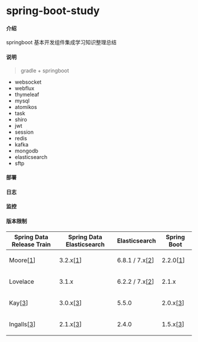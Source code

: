 # spring-boot-study

#### 介绍
springboot 基本开发组件集成学习知识整理总结

#### 说明
> gradle + springboot
- websocket
- webflux
- thymeleaf
- mysql
- atomikos
- task
- shiro
- jwt
- session
- redis
- kafka
- mongodb
- elasticsearch
- sftp

#### 部署

#### 日志

#### 监控


#### 版本限制
<table>
    <thead>
        <tr>
            <th>Spring Data Release Train</th>
			<th>Spring Data Elasticsearch</th>
			<th>Elasticsearch</th>
			<th>Spring Boot</th>
		</tr>
	</thead>
	<tbody>
	    <tr>
	        <td>
			<p>Moore[<a href="https://docs.spring.io/spring-data/elasticsearch/docs/current/reference/html/#_footnotedef_1" rel="nofollow" id="_footnoteref_1">1</a>]</p>
			</td>
			<td>
			<p>3.2.x[<a href="https://docs.spring.io/spring-data/elasticsearch/docs/current/reference/html/#_footnotedef_1" rel="nofollow">1</a>]</p>
			</td>
			<td>
			<p>6.8.1 / 7.x[<a href="https://docs.spring.io/spring-data/elasticsearch/docs/current/reference/html/#_footnotedef_2" rel="nofollow" id="_footnoteref_2">2</a>]</p>
			</td>
			<td>
			<p>2.2.0[<a href="https://docs.spring.io/spring-data/elasticsearch/docs/current/reference/html/#_footnotedef_1" rel="nofollow">1</a>]</p>
			</td>
		</tr>
		<tr>
		    <td>
			<p>Lovelace</p>
			</td>
			<td>
			<p>3.1.x</p>
			</td>
			<td>
			<p>6.2.2 / 7.x[<a href="https://docs.spring.io/spring-data/elasticsearch/docs/current/reference/html/#_footnotedef_2" rel="nofollow">2</a>]</p>
			</td>
			<td>
			<p>2.1.x</p>
			</td>
		</tr>
		<tr>
		    <td>
			<p>Kay[<a href="https://docs.spring.io/spring-data/elasticsearch/docs/current/reference/html/#_footnotedef_3" rel="nofollow" id="_footnoteref_3">3</a>]</p>
			</td>
			<td>
			<p>3.0.x[<a href="https://docs.spring.io/spring-data/elasticsearch/docs/current/reference/html/#_footnotedef_3" rel="nofollow">3</a>]</p>
			</td>
			<td>
			<p>5.5.0</p>
			</td>
			<td>
			<p>2.0.x[<a href="https://docs.spring.io/spring-data/elasticsearch/docs/current/reference/html/#_footnotedef_3" rel="nofollow">3</a>]</p>
			</td>
		</tr>
		<tr>
		    <td>
			<p>Ingalls[<a href="https://docs.spring.io/spring-data/elasticsearch/docs/current/reference/html/#_footnotedef_3" rel="nofollow">3</a>]</p>
			</td>
			<td>
			<p>2.1.x[<a href="https://docs.spring.io/spring-data/elasticsearch/docs/current/reference/html/#_footnotedef_3" rel="nofollow">3</a>]</p>
			</td>
			<td>
			<p>2.4.0</p>
			</td>
			<td>
			<p>1.5.x[<a href="https://docs.spring.io/spring-data/elasticsearch/docs/current/reference/html/#_footnotedef_3" rel="nofollow">3</a>]</p>
			</td>
		</tr>
	</tbody>
</table>



